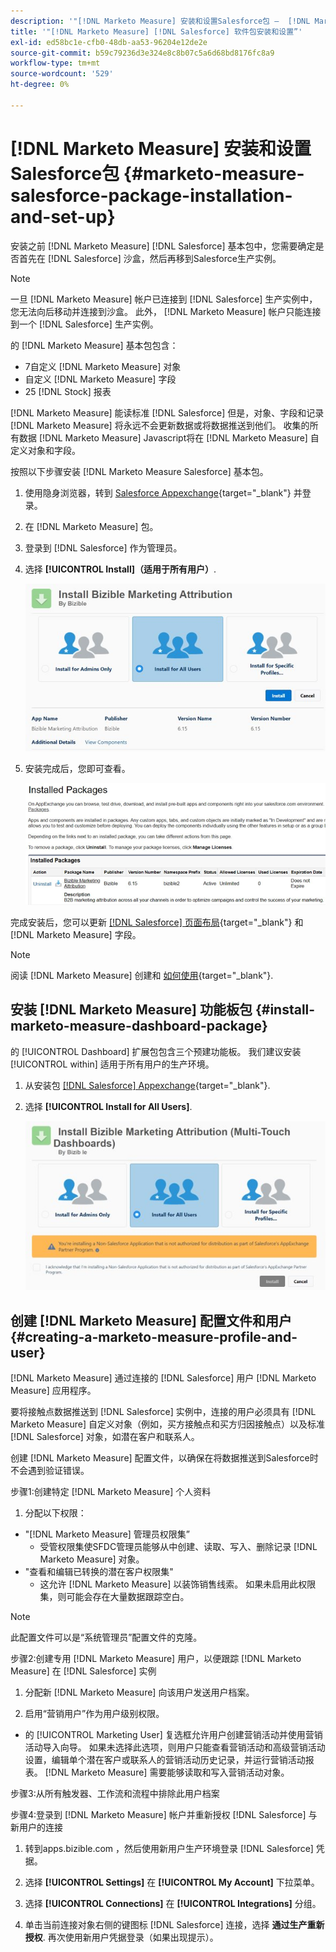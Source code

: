 ```yaml
---
description: '"[!DNL Marketo Measure] 安装和设置Salesforce包 —  [!DNL Marketo Measure]  — 产品文档”'
title: '"[!DNL Marketo Measure] [!DNL Salesforce] 软件包安装和设置”'
exl-id: ed58bc1e-cfb0-48db-aa53-96204e12de2e
source-git-commit: b59c79236d3e324e8c8b07c5a6d68bd8176fc8a9
workflow-type: tm+mt
source-wordcount: '529'
ht-degree: 0%

---
```


# [!DNL Marketo Measure] 安装和设置Salesforce包 {#marketo-measure-salesforce-package-installation-and-set-up}

安装之前 [!DNL Marketo Measure] [!DNL Salesforce] 基本包中，您需要确定是否首先在 [!DNL Salesforce] 沙盒，然后再移到Salesforce生产实例。

>[!NOTE]
>
>一旦 [!DNL Marketo Measure] 帐户已连接到 [!DNL Salesforce] 生产实例中，您无法向后移动并连接到沙盒。 此外， [!DNL Marketo Measure] 帐户只能连接到一个 [!DNL Salesforce] 生产实例。

的 [!DNL Marketo Measure] 基本包包含：

* 7自定义 [!DNL Marketo Measure] 对象
* 自定义 [!DNL Marketo Measure] 字段
* 25 [!DNL Stock] 报表

[!DNL Marketo Measure] 能读标准 [!DNL Salesforce] 但是，对象、字段和记录 [!DNL Marketo Measure] 将永远不会更新数据或将数据推送到他们。 收集的所有数据 [!DNL Marketo Measure] Javascript将在 [!DNL Marketo Measure] 自定义对象和字段。

按照以下步骤安装 [!DNL Marketo Measure Salesforce] 基本包。

1. 使用隐身浏览器，转到 [Salesforce Appexchange](https://appexchange.salesforce.com/appxListingDetail?listingId=a0N3000000B3KLuEAN){target="_blank"} 并登录。

1. 在 [!DNL Marketo Measure] 包。

1. 登录到 [!DNL Salesforce] 作为管理员。

1. 选择 **[!UICONTROL Install]（适用于所有用户）**.

   ![](assets/marketo-measure-salesforce-package-installation-and-set-up-1.png)

1. 安装完成后，您即可查看。

   ![](assets/marketo-measure-salesforce-package-installation-and-set-up-2.png)

完成安装后，您可以更新 [[!DNL Salesforce] 页面布局](/help/configuration-and-setup/marketo-measure-and-salesforce/page-layout-instructions.md){target="_blank"} 和 [!DNL Marketo Measure] 字段。

>[!NOTE]
>
>阅读 [!DNL Marketo Measure] 创建和 [如何使用](/help/configuration-and-setup/marketo-measure-and-salesforce/marketo-measure-permission-sets.md){target="_blank"}.

## 安装 [!DNL Marketo Measure] 功能板包 {#install-marketo-measure-dashboard-package}

的 [!UICONTROL Dashboard] 扩展包包含三个预建功能板。 我们建议安装 [!UICONTROL within] 适用于所有用户的生产环境。

1. 从安装包 [[!DNL Salesforce] Appexchange](https://login.salesforce.com/packaging/installPackage.apexp?p0=04t610000001jI6){target="_blank"}.

1. 选择 **[!UICONTROL Install for All Users]**.

   ![](assets/marketo-measure-salesforce-package-installation-and-set-up-3.png)

## 创建 [!DNL Marketo Measure] 配置文件和用户 {#creating-a-marketo-measure-profile-and-user}

[!DNL Marketo Measure] 通过连接的 [!DNL Salesforce] 用户 [!DNL Marketo Measure] 应用程序。

要将接触点数据推送到 [!DNL Salesforce] 实例中，连接的用户必须具有 [!DNL Marketo Measure] 自定义对象（例如，买方接触点和买方归因接触点）以及标准 [!DNL Salesforce] 对象，如潜在客户和联系人。

创建 [!DNL Marketo Measure] 配置文件，以确保在将数据推送到Salesforce时不会遇到验证错误。

步骤1:创建特定 [!DNL Marketo Measure] 个人资料

1. 分配以下权限：

* &quot;[!DNL Marketo Measure] 管理员权限集”
   * 受管权限集使SFDC管理员能够从中创建、读取、写入、删除记录 [!DNL Marketo Measure] 对象。
* &quot;查看和编辑已转换的潜在客户权限集&quot;
   * 这允许 [!DNL Marketo Measure] 以装饰销售线索。 如果未启用此权限集，则可能会存在大量数据跟踪空白。

>[!NOTE]
>
>此配置文件可以是“系统管理员”配置文件的克隆。

步骤2:创建专用 [!DNL Marketo Measure] 用户，以便跟踪 [!DNL Marketo Measure] 在 [!DNL Salesforce] 实例

1. 分配新 [!DNL Marketo Measure] 向该用户发送用户档案。

1. 启用“营销用户”作为用户级别权限。

* 的 [!UICONTROL Marketing User] 复选框允许用户创建营销活动并使用营销活动导入向导。 如果未选择此选项，则用户只能查看营销活动和高级营销活动设置，编辑单个潜在客户或联系人的营销活动历史记录，并运行营销活动报表。 [!DNL Marketo Measure] 需要能够读取和写入营销活动对象。

步骤3:从所有触发器、工作流和流程中排除此用户档案

步骤4:登录到 [!DNL Marketo Measure] 帐户并重新授权 [!DNL Salesforce] 与新用户的连接

1. 转到apps.bizible.com ，然后使用新用户生产环境登录 [!DNL Salesforce] 凭据。

1. 选择 **[!UICONTROL Settings]** 在 **[!UICONTROL My Account]** 下拉菜单。

1. 选择 **[!UICONTROL Connections]** 在 **[!UICONTROL Integrations]** 分组。

1. 单击当前连接对象右侧的键图标 [!DNL Salesforce] 连接，选择 **通过生产重新授权**. 再次使用新用户凭据登录（如果出现提示）。
